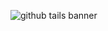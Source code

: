 ![github tails banner](https://github.com/user-attachments/assets/993cbc90-58a0-4775-b850-0903058b0b42)
